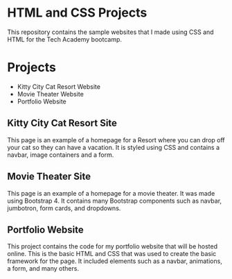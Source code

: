 # HTML and CSS Projects
 This repository contains the sample websites that I made using CSS and HTML for the  Tech Academy bootcamp. 

 # Projects
* Kitty City Cat Resort Website
* Movie Theater Website
* Portfolio Website

## Kitty City Cat Resort Site
This page is an example of a homepage for a Resort where you can drop off your cat so they can have a vacation. It is styled using CSS and contains a navbar, image containers and a form. 

## Movie Theater Site
This page is an example of a homepage for a movie theater. It was made using Bootstrap 4. It contains many Bootstrap components such as navbar, jumbotron, form cards, and dropdowns. 

## Portfolio Website
This project contains the code for my portfolio website that will be hosted online. This is the basic HTML and CSS that was used to create the basic framework for the page. It included elements such as a navbar, animations, a form, and many others. 

